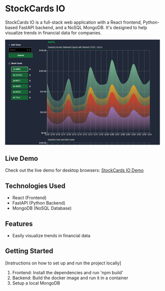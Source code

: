 # StockCards IO

StockCards IO is a full-stack web application with a React frontend, Python-based FastAPI backend, and a NoSQL MongoDB. It's designed to help visualize trends in financial data for companies.

![Demo screenshot](demo_screenshot.png)

## Live Demo

Check out the live demo for desktop browsers: [StockCards IO Demo](http://tinyurl.com/4efewr9f)

## Technologies Used

- React (Frontend)
- FastAPI (Python Backend)
- MongoDB (NoSQL Database)

## Features

- Easily visualize trends in financial data

## Getting Started

[Instructions on how to set up and run the project locally]

1. Frontend: Install the dependencies and run 'npm build'
2. Backend: Build the docker image and run it in a container
3. Setup a local MongoDB
